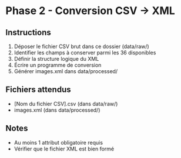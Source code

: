 # Phase 2 - Conversion CSV → XML

## Instructions
1. Déposer le fichier CSV brut dans ce dossier (data/raw/)
2. Identifier les champs à conserver parmi les 36 disponibles
3. Définir la structure logique du XML
4. Écrire un programme de conversion
5. Générer images.xml dans data/processed/

## Fichiers attendus
- [Nom du fichier CSV].csv (dans data/raw/)
- images.xml (dans data/processed/)

## Notes
- Au moins 1 attribut obligatoire requis
- Vérifier que le fichier XML est bien formé
